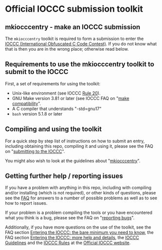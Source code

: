 # Official IOCCC submission toolkit

## mkiocccentry - make an IOCCC submission

The `mkiocccentry` toolkit is required to form a submission to enter the [IOCCC
&lpar;International Obfuscated C Code Contest&rpar;](https://www.ioccc.org). If
you do not know what that is then you are in the wrong place; otherwise read
below.

## Requirements to use the mkiocccentry toolkit to submit to the IOCCC

First, a set of requirements for using the toolkit:

* Unix-like environment (see IOCCC [Rule
20](https://www.ioccc.org/next/rules.html#rule20)).
* GNU Make version 3.81 or later (see IOCCC
FAQ on "[make
compatibility](https://www.ioccc.org/faq.html#make_compatibility)".
* A C compiler that understands "-std=gnu17"
* `bash` version 5.1.8 or later

## Compiling and using the toolkit

For a quick step by step list of instructions on how to submit an entry,
including obtaining this repo, compiling it and using it, please
see the
FAQ on "[submitting to the
IOCCC](https://www.ioccc.org/faq.html#submit)".

You might also wish to look at the
guidelines about
"[mkiocccentry](https://www.ioccc.org/next/guidelines.html#mkiocccentry)".


## Getting further help / reporting issues

If you have a problem with anything in this repo, including with compiling
and/or installing (which is not required), or other kinds of questions, please
see the [FAQ](https://github.com/ioccc-src/mkiocccentry/blob/master/FAQ.md) for
answers to a number of possible problems as well as to see how to report issues.

If your problem is a problem compiling the tools or you have encountered what
you think is a bug, please see the
FAQ on "[reporting bugs](FAQ.md#bugs)".

Additionally, if you have more questions on the use of the toolkit, see the FAQ
section [Entering the IOCCC: the bare minimum you need to
know](https:/www.ioccc.org/faq.html#enter_questions), the FAQ section [Entering
the IOCCC: more help and
details](https://www.ioccc.org/faq.html#submitting_help), the [IOCCC
Guidelines](https://www.ioccc.org/next/guidelines.html) and the [IOCCC
Rules](https://www.ioccc.org/next/rules.html) at the [Official IOCCC
website](https://www.ioccc.org).

